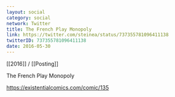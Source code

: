```yaml
---
layout: social
category: social
network: Twitter
title: The French Play Monopoly
link: https://twitter.com/steinea/status/737355781096411138
twitterID: 737355781096411138
date: 2016-05-30
---
```


[[2016]] / [[Posting]]

The French Play Monopoly

<https://existentialcomics.com/comic/135>
